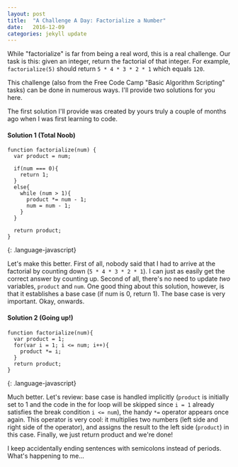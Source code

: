 ```yaml
---
layout: post
title:  "A Challenge A Day: Factorialize a Number"
date:   2016-12-09
categories: jekyll update
---
```


While "factorialize" is far from being a real word, this is a real challenge.
Our task is this: given an integer, return the factorial of that integer.
For example, `factorialize(5)` should return `5 * 4 * 3 * 2 * 1` which equals `120`.

This challenge (also from the Free Code Camp "Basic Algorithm Scripting" tasks) can be done in numerous ways. I'll provide two solutions for you here.

The first solution I'll provide was created by yours truly a couple of months ago when I was first learning to code.

#### Solution 1 (Total Noob)
```
function factorialize(num) {
  var product = num;

  if(num === 0){
    return 1;
  }
  else{
    while (num > 1){
      product *= num - 1;
      num = num - 1;
    }
  }

  return product;
}
```
{: .language-javascript}

Let's make this better. First of all, nobody said that I had to arrive at the factorial by counting down (`5 * 4 * 3 * 2 * 1`). I can just as easily get the correct answer by counting up. Second of all, there's no need to update *two* variables, `product` and `num`.  One good thing about this solution, however, is that it establishes a base case (if num is 0, return 1). The base case is very important. Okay, onwards.

#### Solution 2 (Going up!)
```
function factorialize(num){
  var product = 1;
  for(var i = 1; i <= num; i++){
    product *= i;
  }
  return product;
}
```
{: .language-javascript}

Much better. Let's review: base case is handled implicitly (`product` is initially set to 1 and the code in the for loop will be skipped since `i = 1` already satisfies the break condition `i <= num`), the handy `*=` operator appears once again. This operator is very cool: it multiplies two numbers (left side and right side of the operator), and assigns the result to the left side (`product`) in this case. Finally, we just return product and we're done!

I keep accidentally ending sentences with semicolons instead of periods. What's happening to me...
